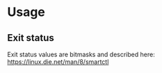 # Usage


## Exit status

Exit status values are bitmasks and described here: https://linux.die.net/man/8/smartctl